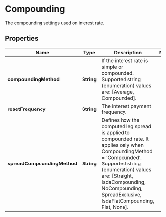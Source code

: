 

# Compounding

The compounding settings used on interest rate.

## Properties

Name | Type | Description | Notes
------------ | ------------- | ------------- | -------------
**compoundingMethod** | **String** | If the interest rate is simple or compounded.  Supported string (enumeration) values are: [Average, Compounded]. | 
**resetFrequency** | **String** | The interest payment frequency. | 
**spreadCompoundingMethod** | **String** | Defines how the computed leg spread is applied to compounded rate.  It applies only when CompoundingMethod &#x3D; ‘Compounded‘.  Supported string (enumeration) values are: [Straight, IsdaCompounding, NoCompounding, SpreadExclusive, IsdaFlatCompounding, Flat, None]. | 



